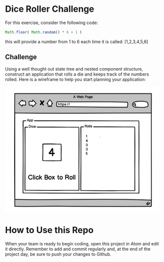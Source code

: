 # Dice Roller Challenge

For this exercise,  consider the following code:

```javascript
Math.floor( Math.random() * 6 + 1 )
```
this will provide a number from 1 to 6 each time it is called: [1,2,3,4,5,6]

## Challenge
Using a well thought out state tree and nested component structure, construct an application that rolls a die and keeps track of the numbers rolled.  Here is a wireframe to help you start planning your application:

![dice game](./dice-game.png)

# How to Use this Repo

When your team is ready to begin coding, open this project in Atom and edit it directly. Remember to add and commit regularly and, at the end of the project day, be sure to push your changes to Github.
